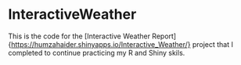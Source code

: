 # InteractiveWeather

This is the code for the [Interactive Weather Report]{https://humzahaider.shinyapps.io/Interactive_Weather/} project that I completed to continue practicing my R and Shiny skils. 
